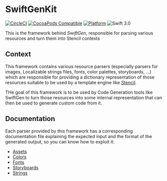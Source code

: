 # SwiftGenKit

[![CircleCI](https://circleci.com/gh/SwiftGen/SwiftGenKit/tree/master.svg?style=svg)](https://circleci.com/gh/SwiftGen/SwiftGenKit/tree/master)
[![CocoaPods Compatible](https://img.shields.io/cocoapods/v/SwiftGenKit.svg)](https://img.shields.io/cocoapods/v/SwiftGenKit.svg)
[![Platform](https://img.shields.io/cocoapods/p/SwiftGenKit.svg?style=flat)](http://cocoadocs.org/docsets/SwiftGenKit)
![Swift 3.0](https://img.shields.io/badge/Swift-3.0-orange.svg)

This is the framework behind _SwiftGen_, responsible for parsing various resources and turn them into Stencil contexts

## Context

This framework contains various resource parsers (especially parsers for images, Localizable strings files, fonts, color palettes, storyboards, …) which are responsible for providing a dictionary representation of those resources suitable to be used by a template engine like [Stencil](https://github.com/kylef/Stencil).

THe goal of this framework is to be used by Code Generation tools like SwiftGen to turn those resources into some internal representation that can then be used to generate custom code from it.

## Documentation

Each parser provided by this framework has a corresponding documentation file explaining the expected input and the format of the generated output, so you can know how to exploit it:

* [Assets](Documentation/Assets.md)
* [Colors](Documentation/Colors.md)
* [Fonts](Documentation/Fonts.md)
* [Storyboards](Documentation/Storyboards.md)
* [Strings](Documentation/Strings.md) 
